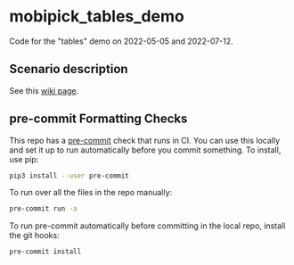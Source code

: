 mobipick_tables_demo
====================

Code for the "tables" demo on 2022-05-05 and 2022-07-12.

Scenario description
--------------------

See this [wiki page](https://git.ni.dfki.de/mobipick/documentation/-/wikis/Mobipick-tables-demo).

pre-commit Formatting Checks
----------------------------

This repo has a [pre-commit](https://pre-commit.com/) check that runs in CI.
You can use this locally and set it up to run automatically before you commit
something. To install, use pip:

```bash
pip3 install --user pre-commit
```

To run over all the files in the repo manually:

```bash
pre-commit run -a
```

To run pre-commit automatically before committing in the local repo, install the git hooks:

```bash
pre-commit install

